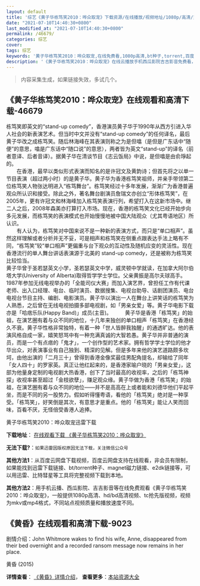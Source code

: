 ```yaml
---
layout: default
title: '综艺《黄子华栋笃笑2010：哗众取宠》下载资源/在线播放/视频地址/1080p/高清/蓝光'
date: "2021-07-10T14:40:30+0800"
last_modified_at: "2021-07-10T14:40:30+0800"
permalink: /46679/
categories: 综艺
cover:
tags: 综艺
keywords: '黄子华栋笃笑2010：哗众取宠,在线免费看,1080p高清,bt种子,torrent,百度云盘,magnet,磁力链,迅雷下载资源'
description: '《黄子华栋笃笑2010：哗众取宠》在线云播放手机西瓜影院吉吉影音免费看，1080p高清bd/hd未删减完整版和tc抢先枪版，mkv/mp4格式，附带bt/torrent种子、magnet/磁力链、百度云盘、网盘资源迅雷下载链接'
---
```


>内容采集生成，如果链接失效，多试几个。


## 《黄子华栋笃笑2010：哗众取宠》在线观看和高清下载-46679

栋笃笑即英文的&ldquo;stand-up comedy”，香港演员黄子华于1990年从西方引进入华人社会的新表演艺术。但当时中文并没有&ldquo;stand-up comedy”的任何译名，最后黄子华改之成栋笃笑。随后林海峰在其表演则称之为是但噏（是但是广东话中&ldquo;随便”的意思，噏是广东话中“随口说&rdquo;的意思），两者皆为英文&ldquo;stand-up”的译名（前者意译、后者音译）。据黄子华在清谈节目《志云饭局》中说，是但噏是由俞琤起的。<br />　　在香港，最早以类似形式表演而知名的是许冠文及黄韵诗；但首先将之以单一节目表演（超过两小时）的是黄子华。黄子华为香港栋笃笑祖师，并亲手带领第二位栋笃笑人物张达明进入&ldquo;栋笃舞台”。栋笃笑经过十多年发展，渐渐广为香港普遍观众所认识和接受。除此之外，著名舞台剧演员詹瑞文亦创立&ldquo;形体栋笃笑&rdquo;，在2005年，更有许冠文和林海峰加入栋笃笑表演行列，希望打入在这新市场中。继二人之后，2008年森美亦打算打入市场。现在，香港的栋笃笑文化已经开始步向多元发展，而栋笃笑的表演模式也开始慢慢地被中国大陆观众（尤其粤语地区）所认识。<br />　　有人认为，栋笃笑对中国来说不是一种新的表演方式，而只是&ldquo;单口相声”。虽然这样理解或者分析并无不妥，可是相声和栋笃笑在侧重点跟表达手法上略有不同，&ldquo;栋笃笑&rdquo;较&ldquo;单口相声”更偏重与台下观众的互动性及随机应变的灵活性。现在香港流行的单人舞台讲话表演源于北美的 stand-up comedy，还是被称为栋笃笑比较恰当。<br /> 黄子华曾于圣若瑟英文小学，圣若瑟英文中学，威灵顿中学就读，在加拿大阿尔伯塔大学(University of Alberta)取得哲学学士学位。父亲黄振是高尔夫球高手。1987年参加无线电视举办的「全能司仪大赛」而加入演艺界，曾担任工作有代课老师、出入口经理、电台、临时演员、数据搜集、电视台助导、话剧团演员、电台电视台节目主持、编剧、电影演员。黄子华以演出一人在舞台上讲笑话的栋笃笑为人熟悉，之后曾在无线电视拍摄多部电视剧，如「男亲女爱」等。黄子华电影下载亦是「哈痞乐队(Happy Band)」成员(主音)。&nbsp; 　　黄子华是香港「栋笃笑」的始祖，在演艺圈有着与众不同的地位，十几年来独创的单口相声「栋笃笑」在香港经久不衰。黄子华性格非常独特，有着一种「世人皆醉我独醒」的通透旷达。他的表演风格自成一家，嬉笑怒骂中有一种充满真诚的大智若愚。黄子华并非普通的演员，而是一个有点痞的「鬼才」，一个创作型的艺术家。拥有哲学学士学位的他才华出众，对表演事业有自己独到、精深的见解。但是多年来他的演艺道路颇多坎坷，由他出演的「二月三十」曾得到香港金像奖最佳男配角提名，却输给了同年「女人四十」的罗家英。真正让他红起来的，是香港家喻户晓的「男亲女爱」，这部为他量身定制的电视剧大热香港，创下了当时最高的收视率，之后的「栋笃神探」收视率甚至超过「金枝欲孽」，赚足观众缘。黄子华做为香港「栋笃笑」的始祖，在演艺圈有着与众不同的地位&mdash;—并不是高高在上或者能和刘德华他们平起平坐，而是不同的另一股势力。假如听得懂粤语，看他的「栋笃笑」绝对是一种享受。「栋笃笑」，好笑倒是其次，有意思才是重点。他的「栋笃笑」能让人笑而回味，百看不厌，无怪倍受香港人追捧。


黄子华栋笃笑2010：哗众取宠迅雷下载

**下载地址**： [在线观看下载 《黄子华栋笃笑2010：哗众取宠》](https://www.993dy.com//vod-detail-id-3159.html) 


**无法下载?**：`如果迅雷因版权原因无法下载，关注微信公众号 `

**其他方法1**：从百度云网盘下载视频，百度云网盘支持在线观看，非会员有限制，如果能找到迅雷下载链接、bt/torrent种子、magnet磁力链接、e2dk链接等，可以用迅雷、比特彗星等工具将完整视频下载到本地。

**其他方法2**：用手机云播、西瓜影院、吉吉影音等在线免费观看《黄子华栋笃笑2010：哗众取宠》，一般提供1080p高清、hd/bd高清视频、tc抢先版视频，视频为mkv或mp4格式，不同站点视频质量和播放速度不同。


## 《黄昏》在线观看和高清下载-9023

剧情介绍：John Whitmore wakes to find his wife, Anne, disappeared from their bed overnight and a recorded ransom message now remains in her place.


黄昏 (2015)

**详情查看**： [《黄昏》详情介绍](/movie/9023/)， **查看更多**：[本站资源大全](/movie/t/all/)

